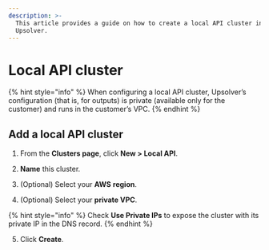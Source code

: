 ```yaml
---
description: >-
  This article provides a guide on how to create a local API cluster in
  Upsolver.
---
```


# Local API cluster

{% hint style="info" %}
When configuring a local API cluster, Upsolver’s configuration \(that is, for outputs\) is private \(available only for the customer\) and runs in the customer’s VPC.
{% endhint %}

## Add a local API cluster

1. From the **Clusters page**, click **New &gt; Local API**.

2. **Name** this cluster.

3. \(Optional\) Select your **AWS** **region**.

4. \(Optional\) Select your **private VPC**.

{% hint style="info" %}
Check **Use Private IPs** to expose the cluster with its private IP in the DNS record.
{% endhint %}

5. Click **Create**.

